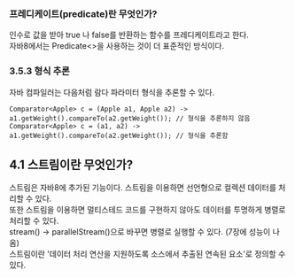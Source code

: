 ### 프레디케이트(predicate)란 무엇인가?
인수로 값을 받아 true 나 false를 반환하는 함수를 프레디케이트라고 한다.   
자바8에서는 Predicate<>을 사용하는 것이 더 표준적인 방식이다.

### 3.5.3 형식 추론
자바 컴파일러는 다음처럼 람다 파라미터 형식을 추론할 수 있다.
```text
Comparator<Apple> c = (Apple a1, Apple a2) -> a1.getWeight().compareTo(a2.getWeight()); // 형식을 추론하지 않음
Comparator<Apple> c = (a1, a2) -> a1.getWeight().compareTo(a2.getWeight()); // 형식을 추론함
```

## 4.1 스트림이란 무엇인가?
스트림은 자바8에 추가된 기능이다. 스트림을 이용하면 선언형으로 컬렉션 데이터를 처리할 수 있다.   
또한 스트림을 이용하면 멀티스테드 코드를 구현하지 않아도 데이터를 투명하게 병렬로 처리할 수 있다.   
stream() -> parallelStream()으로 바꾸면 병렬로 실행할 수 있다. (7장에 성능이 나옴)   
스트림이란 '데이터 처리 연산을 지원하도록 소스에서 추출된 연속된 요소'로 정의할 수 있다.
